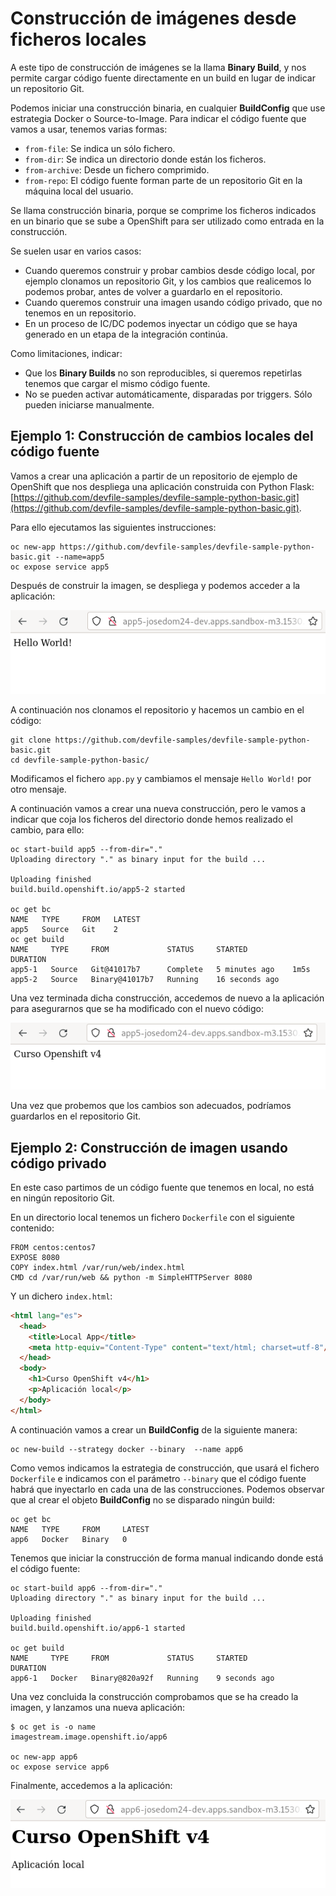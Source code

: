 # Construcción de imágenes desde ficheros locales

A este tipo de construcción de imágenes se la llama **Binary Build**, y nos permite cargar código fuente directamente en un build en lugar de indicar un repositorio Git.

Podemos iniciar una construcción binaria, en cualquier **BuildConfig** que use estrategia Docker o Source-to-Image. Para indicar el código fuente que vamos a usar, tenemos varias formas:

* `from-file`: Se indica un sólo fichero.
* `from-dir`: Se indica un directorio donde están los ficheros.
* `from-archive`: Desde un fichero comprimido.
* `from-repo`: El código fuente forman parte de un repositorio Git en la máquina local del usuario.

Se llama construcción binaria, porque se comprime los ficheros indicados en un binario que se sube a OpenShift para ser utilizado como entrada en la construcción.

Se suelen usar en varios casos: 

* Cuando queremos construir y probar cambios desde código local, por ejemplo clonamos un repositorio Git, y los cambios que realicemos lo podemos probar, antes de volver a guardarlo en el repositorio.
* Cuando queremos construir una imagen usando código privado, que no tenemos en un repositorio.
* En un proceso de IC/DC podemos inyectar un código que se haya generado en un etapa de la integración continúa.

Como limitaciones, indicar:

* Que los **Binary Builds** no son reproducibles, si queremos repetirlas tenemos que cargar el mismo código fuente.
* No se pueden activar automáticamente, disparadas por triggers. Sólo pueden iniciarse manualmente.

## Ejemplo 1: Construcción de cambios locales del código fuente

Vamos a crear una aplicación a partir de un repositorio de ejemplo de OpenShift que nos despliega una aplicación construida con Python Flask: [https://github.com/devfile-samples/devfile-sample-python-basic.git](https://github.com/devfile-samples/devfile-sample-python-basic.git).

Para ello ejecutamos las siguientes instrucciones:

    oc new-app https://github.com/devfile-samples/devfile-sample-python-basic.git --name=app5
    oc expose service app5

Después de construir la imagen, se despliega y podemos acceder a la aplicación:

![app5](img/app5-1.png)

A continuación nos clonamos el repositorio y hacemos un cambio en el código:

    git clone https://github.com/devfile-samples/devfile-sample-python-basic.git
    cd devfile-sample-python-basic/

Modificamos el fichero `app.py` y cambiamos el mensaje `Hello World!` por otro mensaje. 

A continuación vamos a crear una nueva construcción, pero le vamos a indicar que coja los ficheros del directorio donde hemos realizado el cambio, para ello:

    oc start-build app5 --from-dir="."
    Uploading directory "." as binary input for the build ...

    Uploading finished
    build.build.openshift.io/app5-2 started

    oc get bc
    NAME   TYPE     FROM   LATEST
    app5   Source   Git    2
    oc get build
    NAME     TYPE     FROM             STATUS     STARTED          DURATION
    app5-1   Source   Git@41017b7      Complete   5 minutes ago    1m5s
    app5-2   Source   Binary@41017b7   Running    16 seconds ago   

Una vez terminada dicha construcción, accedemos de nuevo a la aplicación para asegurarnos que se ha modificado con el nuevo código:

![app5](img/app5-2.png)

Una vez que probemos que los cambios son adecuados, podríamos guardarlos en el repositorio Git.

## Ejemplo 2: Construcción de imagen usando código privado

En este caso partimos de un código fuente que tenemos en local, no está en ningún repositorio Git.

En un directorio local tenemos un fichero `Dockerfile` con el siguiente contenido:

```
FROM centos:centos7
EXPOSE 8080
COPY index.html /var/run/web/index.html
CMD cd /var/run/web && python -m SimpleHTTPServer 8080
```

Y un dichero `index.html`:

```html
<html lang="es">
  <head>
    <title>Local App</title>
    <meta http-equiv="Content-Type" content="text/html; charset=utf-8"/>
  </head>
  <body>
    <h1>Curso OpenShift v4</h1>
    <p>Aplicación local</p>
  </body>
</html>
```

A continuación vamos a crear un **BuildConfig** de la siguiente manera:

    oc new-build --strategy docker --binary  --name app6
    
Como vemos indicamos la estrategia de construcción, que usará el fichero `Dockerfile` e indicamos con el parámetro `--binary` que el código fuente habrá que inyectarlo en cada una de las construcciones.
Podemos observar que al crear el objeto **BuildConfig** no se disparado ningún build:

    oc get bc
    NAME   TYPE     FROM     LATEST
    app6   Docker   Binary   0

Tenemos que iniciar la construcción de forma manual indicando donde está el código fuente:

    oc start-build app6 --from-dir="."
    Uploading directory "." as binary input for the build ...

    Uploading finished
    build.build.openshift.io/app6-1 started

    oc get build
    NAME     TYPE     FROM             STATUS     STARTED          DURATION
    app6-1   Docker   Binary@820a92f   Running    9 seconds ago    

Una vez concluida la construcción comprobamos que se ha creado la imagen, y lanzamos una nueva aplicación:
    
    $ oc get is -o name
    imagestream.image.openshift.io/app6

    oc new-app app6
    oc expose service app6

Finalmente, accedemos a la aplicación:

![app6](img/app6-1.png)
